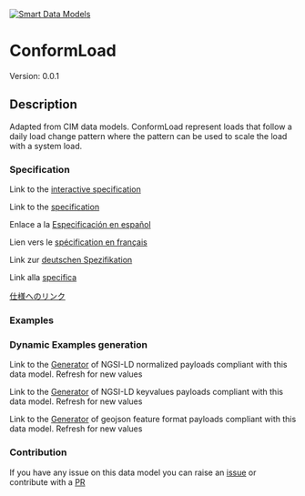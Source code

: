 [![Smart Data Models](https://smartdatamodels.org/wp-content/uploads/2022/01/SmartDataModels_logo.png "Logo")](https://smartdatamodels.org)
# ConformLoad
Version: 0.0.1

## Description 

Adapted from CIM data models. ConformLoad represent loads that follow a daily load change pattern where the pattern can be used to scale the load with a system load.
### Specification

Link to the [interactive specification](https://swagger.lab.fiware.org/?url=https://smart-data-models.github.io/dataModel.EnergyCIM/ConformLoad/swagger.yaml)

Link to the [specification](https://github.com/smart-data-models/dataModel.EnergyCIM/blob/master/ConformLoad/doc/spec.md)

Enlace a la [Especificación en español](https://github.com/smart-data-models/dataModel.EnergyCIM/blob/master/ConformLoad/doc/spec_ES.md)

Lien vers le [spécification en français](https://github.com/smart-data-models/dataModel.EnergyCIM/blob/master/ConformLoad/doc/spec_FR.md)

Link zur [deutschen Spezifikation](https://github.com/smart-data-models/dataModel.EnergyCIM/blob/master/ConformLoad/doc/spec_DE.md)

Link alla [specifica](https://github.com/smart-data-models/dataModel.EnergyCIM/blob/master/ConformLoad/doc/spec_IT.md)

[仕様へのリンク](https://github.com/smart-data-models/dataModel.EnergyCIM/blob/master/ConformLoad/doc/spec_JA.md)
### Examples
### Dynamic Examples generation

Link to the [Generator](https://smartdatamodels.org/extra/ngsi-ld_generator.php?schemaUrl=https://raw.githubusercontent.com/smart-data-models/dataModel.EnergyCIM/master/ConformLoad/schema.json&email=info@smartdatamodels.org) of NGSI-LD normalized payloads compliant with this data model. Refresh for new values

Link to the [Generator](https://smartdatamodels.org/extra/ngsi-ld_generator_keyvalues.php?schemaUrl=https://raw.githubusercontent.com/smart-data-models/dataModel.EnergyCIM/master/ConformLoad/schema.json&email=info@smartdatamodels.org) of NGSI-LD keyvalues payloads compliant with this data model. Refresh for new values

Link to the [Generator](https://smartdatamodels.org/extra/geojson_features_generator.php?schemaUrl=https://raw.githubusercontent.com/smart-data-models/dataModel.EnergyCIM/master/ConformLoad/schema.json&email=info@smartdatamodels.org) of geojson feature format payloads compliant with this data model. Refresh for new values
### Contribution

 If you have any issue on this data model you can raise an [issue](https://github.com/smart-data-models/dataModel.EnergyCIM/issues)  or contribute with a [PR](https://github.com/smart-data-models/dataModel.EnergyCIM/pulls)